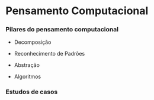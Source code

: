 # Pensamento Computacional

### Pilares do pensamento computacional

- Decomposição

- Reconhecimento de Padrões

- Abstração

- Algoritmos

### Estudos de casos